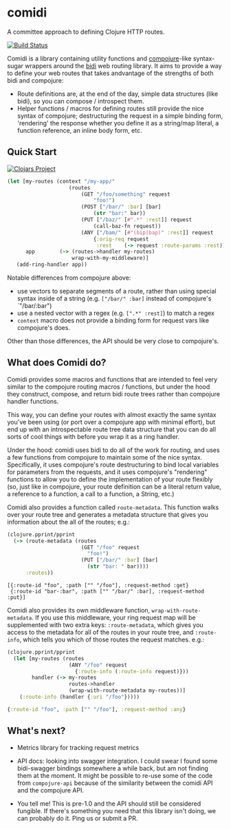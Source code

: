 # comidi

A committee approach to defining Clojure HTTP routes.

[![Build Status](https://travis-ci.org/puppetlabs/comidi.svg?branch=master)](https://travis-ci.org/puppetlabs/comidi)

Comidi is a library containing utility functions and [compojure](https://github.com/weavejester/compojure)-like syntax-sugar
wrappers around the [bidi](https://github.com/juxt/bidi) web routing library.
It aims to provide a way to define your web routes that takes andvantage of the
strengths of both bidi and compojure:

* Route definitions are, at the end of the day, simple data structures (like bidi),
  so you can compose / introspect them.
* Helper functions / macros for defining routes still provide the nice syntax
  of compojure; destructuring the request in a simple binding form, 'rendering'
  the response whether you define it as a string/map literal, a function reference,
  an inline body form, etc.

## Quick Start

[![Clojars Project](http://clojars.org/puppetlabs/comidi/latest-version.svg)](http://clojars.org/puppetlabs/comidi)

```clj
(let [my-routes (context "/my-app/"
                    (routes
                        (GET "/foo/something" request
                            "foo!")
                        (POST ["/bar/" :bar] [bar]
                            (str "bar:" bar))
                        (PUT ["/baz/" [#".*" :rest]] request
                            (call-baz-fn request))
                        (ANY ["/bam/" [#"(bip|bap)" :rest]] request
                            {:orig-req request
                             :rest    (-> request :route-params :rest)))
      app        (-> (routes->handler my-routes)
                     wrap-with-my-middleware)]
   (add-ring-handler app))
```

Notable differences from compojure above:

* use vectors to separate segments of a route, rather than using special syntax
  inside of a string (e.g. `["/bar/" :bar]` instead of compojure's `"/bar/:bar")
* use a nested vector with a regex (e.g. `[".*" :rest]`) to match a regex
* `context` macro does not provide a binding form for request vars like compojure's
  does.

Other than those differences, the API should be very close to compojure's.

## What does Comidi do?

Comidi provides some macros and functions that are intended to feel very similar
to the compojure routing macros / functions, but under the hood they construct,
compose, and return bidi route trees rather than compojure handler functions.

This way, you can define your routes with almost exactly the same syntax you've
been using (or port over a compojure app with minimal effort), but end up with
an introspectable route tree data structure that you can do all sorts of cool
things with before you wrap it as a ring handler.

Under the hood: comidi uses bidi to do all of the work for routing, and uses
a few functions from compojure to maintain some of the nice syntax.  Specifically,
it uses compojure's route destructuring to bind local variables for parameters
from the requests, and it uses compojure's "rendering" functions to allow you
to define the implementation of your route flexibly (so, just like in compojure,
your route definition can be a literal return value, a reference to a function,
a call to a function, a String, etc.)

Comidi also provides a function called `route-metadata`.  This function
walks over your route tree and generates a metadata structure that gives you
information about the all of the routes; e.g.:

```clj
(clojure.pprint/pprint
  (-> (route-metadata (routes
                        (GET "/foo" request
                          "foo!")
                        (PUT ["/bar/" :bar] [bar]
                          (str "bar: " bar))))
      :routes))
```

```
[{:route-id "foo", :path ["" "/foo"], :request-method :get}
 {:route-id "bar-:bar", :path ["" "/bar/" :bar], :request-method :put}]
```

Comidi also provides its own middleware function, `wrap-with-route-metadata`.  If
you use this middleware, your ring request map will be supplemented with two
extra keys: `:route-metadata`, which gives you access to the metadata for all of
the routes in your route tree, and `:route-info`, which tells you which of those
routes the request matches.  e.g.:

```clj
(clojure.pprint/pprint
  (let [my-routes (routes
                    (ANY "/foo" request
                      {:route-info (:route-info request)}))
        handler (-> my-routes
                    routes->handler
                    (wrap-with-route-metadata my-routes))]
    (:route-info (handler {:uri "/foo"}))))
```

```clj
{:route-id "foo", :path ["" "/foo"], :request-method :any}
```

## What's next?

* Metrics library for tracking request metrics

* API docs: looking into swagger integration.  I could swear I found some bidi-swagger
  bindings somewhere a while back, but am not finding them at the moment.  It
  might be possible to re-use some of the code from `compojure-api` because of
  the similarity between the comidi API and the compojure API.

* You tell me!  This is pre-1.0 and the API should still be considered fungible.
  If there's something you need that this library isn't doing, we can probably
  do it.  Ping us or submit a PR.
